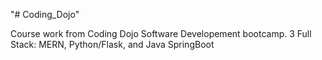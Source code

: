 "# Coding_Dojo" 

Course work from Coding Dojo Software Developement bootcamp. 
3 Full Stack: MERN, Python/Flask, and Java SpringBoot
